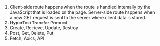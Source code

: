 1. Client-side route happens when the route is handled internally by the JavaScript that is loaded on the page. Server-side route happens when a new GET request is sent to the server where client data is stored.
2. HyperText Transfer Protocol
3. Create, Retrieve, Update, Destroy
4. Post, Get, Delete, Put
5. Fetch, Axios, API 